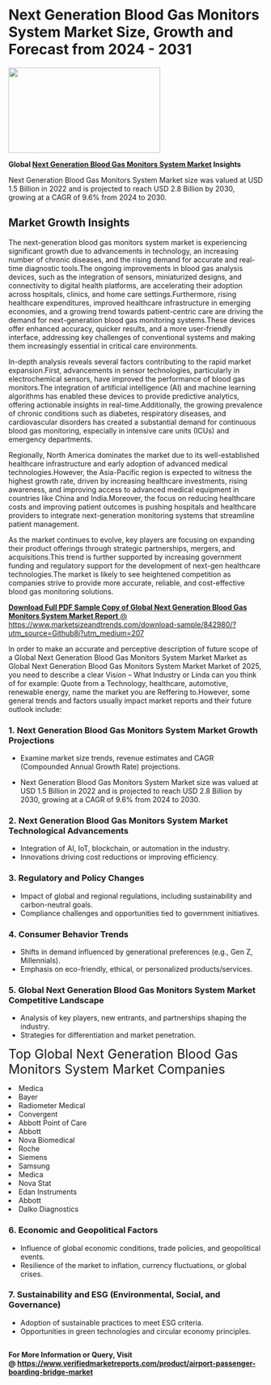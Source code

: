 <H1>Next Generation Blood Gas Monitors System Market Size, Growth and Forecast from 2024 - 2031</H1><img class="aligncenter size-medium wp-image-584254" src="https://thirdeyenews.in/wp-content/uploads/2024/09/Global-Market-Research-300x168.jpeg" alt="" width="300" height="168" /><p><strong>Global&nbsp;<a href="https://www.marketsizeandtrends.com/download-sample/842980/?utm_source=Github8j?utm_medium=207">Next Generation Blood Gas Monitors System Market</a> Insights</strong></p><p>Next Generation Blood Gas Monitors System Market size was valued at USD 1.5 Billion in 2022 and is projected to reach USD 2.8 Billion by 2030, growing at a CAGR of 9.6% from 2024 to 2030.</p><p><h2>Market Growth Insights</h2> <p>The next-generation blood gas monitors system market is experiencing significant growth due to advancements in technology, an increasing number of chronic diseases, and the rising demand for accurate and real-time diagnostic tools.The ongoing improvements in blood gas analysis devices, such as the integration of sensors, miniaturized designs, and connectivity to digital health platforms, are accelerating their adoption across hospitals, clinics, and home care settings.Furthermore, rising healthcare expenditures, improved healthcare infrastructure in emerging economies, and a growing trend towards patient-centric care are driving the demand for next-generation blood gas monitoring systems.These devices offer enhanced accuracy, quicker results, and a more user-friendly interface, addressing key challenges of conventional systems and making them increasingly essential in critical care environments.</p> <p><a href="#"></a></p> <p>In-depth analysis reveals several factors contributing to the rapid market expansion.First, advancements in sensor technologies, particularly in electrochemical sensors, have improved the performance of blood gas monitors.The integration of artificial intelligence (AI) and machine learning algorithms has enabled these devices to provide predictive analytics, offering actionable insights in real-time.Additionally, the growing prevalence of chronic conditions such as diabetes, respiratory diseases, and cardiovascular disorders has created a substantial demand for continuous blood gas monitoring, especially in intensive care units (ICUs) and emergency departments.</p> <p>Regionally, North America dominates the market due to its well-established healthcare infrastructure and early adoption of advanced medical technologies.However, the Asia-Pacific region is expected to witness the highest growth rate, driven by increasing healthcare investments, rising awareness, and improving access to advanced medical equipment in countries like China and India.Moreover, the focus on reducing healthcare costs and improving patient outcomes is pushing hospitals and healthcare providers to integrate next-generation monitoring systems that streamline patient management.</p> <p>As the market continues to evolve, key players are focusing on expanding their product offerings through strategic partnerships, mergers, and acquisitions.This trend is further supported by increasing government funding and regulatory support for the development of next-gen healthcare technologies.The market is likely to see heightened competition as companies strive to provide more accurate, reliable, and cost-effective blood gas monitoring solutions.</p> <p><a href="#"></p><p><span class=""><strong>Download Full PDF Sample Copy of Global Next Generation Blood Gas Monitors System Market Report</strong> @ <a href="https://www.marketsizeandtrends.com/download-sample/842980/?utm_source=Github8j?utm_medium=207" target="_blank">https://www.marketsizeandtrends.com/download-sample/842980/?utm_source=Github8j?utm_medium=207</a></span></p><p>In order to make an accurate and perceptive description of future scope of a Global&nbsp;Next Generation Blood Gas Monitors System Market Market as Global&nbsp;Next Generation Blood Gas Monitors System Market Market of 2025, you need to describe a clear Vision &ndash; What Industry or Linda can you think of for example: Quote from a Technology, healthcare, automotive, renewable energy, name the market you are Reffering to.However, some general trends and factors usually impact market reports and their future outlook include:</p><h3>1.&nbsp;<strong>Next Generation Blood Gas Monitors System Market Growth Projections</strong></h3><ul><li>Examine market size trends, revenue estimates and CAGR (Compounded Annual Growth Rate) projections.</li><li><p>Next Generation Blood Gas Monitors System Market size was valued at USD 1.5 Billion in 2022 and is projected to reach USD 2.8 Billion by 2030, growing at a CAGR of 9.6% from 2024 to 2030.</p></li></ul><h3>2.&nbsp;<strong>Next Generation Blood Gas Monitors System Market Technological Advancements</strong></h3><ul><li>Integration of AI, IoT, blockchain, or automation in the industry.</li><li>Innovations driving cost reductions or improving efficiency.</li></ul><h3>3.&nbsp;<strong>Regulatory and Policy Changes</strong></h3><ul><li>Impact of global and regional regulations, including sustainability and carbon-neutral goals.</li><li>Compliance challenges and opportunities tied to government initiatives.</li></ul><h3>4.&nbsp;<strong>Consumer Behavior Trends</strong></h3><ul><li>Shifts in demand influenced by generational preferences (e.g., Gen Z, Millennials).</li><li>Emphasis on eco-friendly, ethical, or personalized products/services.</li></ul><h3>5.&nbsp;<strong>Global Next Generation Blood Gas Monitors System Market Competitive Landscape</strong></h3><ul><li>Analysis of key players, new entrants, and partnerships shaping the industry.</li><li>Strategies for differentiation and market penetration.</li></ul><p data-pm-slice="1 1 []"><span style="color: inherit; font-family: inherit; font-size: 25px;">Top Global Next Generation Blood Gas Monitors System Market Companies</span></p><div class="" data-test-id=""><p><li>Medica</li><li> Bayer</li><li> Radiometer Medical</li><li> Convergent</li><li> Abbott Point of Care</li><li> Abbott</li><li> Nova Biomedical</li><li> Roche</li><li> Siemens</li><li> Samsung</li><li> Medica</li><li> Nova Stat</li><li> Edan Instruments</li><li> Abbott</li><li> Dalko Diagnostics</li></p></div><h3>6.&nbsp;<strong>Economic and Geopolitical Factors</strong></h3><ul><li>Influence of global economic conditions, trade policies, and geopolitical events.</li><li>Resilience of the market to inflation, currency fluctuations, or global crises.</li></ul><h3>7.&nbsp;<strong>Sustainability and ESG (Environmental, Social, and Governance)</strong></h3><ul><li>Adoption of sustainable practices to meet ESG criteria.</li><li>Opportunities in green technologies and circular economy principles.</li></ul><h2><strong style="font-size: 14px;">For More Information or Query, Visit @&nbsp;</strong><a style="background-color: #ffffff; font-size: 14px;" href="https://www.marketsizeandtrends.com/report/next-generation-blood-gas-monitors-system-market/" target="_blank">https://www.verifiedmarketreports.com/product/airport-passenger-boarding-bridge-market</a></h2>